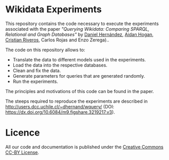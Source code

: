 # Wikidata Experiments

This repository contains the code necessary to execute the experiments
associated with the paper
*"Querying Wikidata: Comparing SPARQL, Relational and Graph Databases"* by
[Daniel Hernández](http://users.dcc.uchile.cl/~dhernand/),
[Aidan Hogan](http://users.dcc.uchile.cl/~ahogan/),
[Cristian Riveros](http://web.ing.puc.cl/~criveros/),
Carlos Rojas and Enzo Zerega)..

The code on this repository allows to:

* Translate the data to different models used in the experiments.
* Load the data into the respective databases.
* Clean and fix the data.
* Generate parameters for queries that are generated randomly.
* Run the experiments.

The principles and motivations of this code can be found in the paper.

The steeps required to reproduce the experiments are described in
<http://users.dcc.uchile.cl/~dhernand/wquery/>
(DOI: <https://dx.doi.org/10.6084/m9.figshare.3219217.v3>).

# Licence

All our code and documentation is published under the
[Creative Commons CC-BY License](http://creativecommons.org/licenses/by/4.0/).
